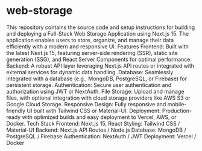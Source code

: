 # web-storage
This repository contains the source code and setup instructions for building and deploying a Full-Stack Web Storage Application using Next.js 15. The application enables users to store, organize, and manage their data efficiently with a modern and responsive UI.
Features
Frontend: Built with the latest Next.js 15, featuring server-side rendering (SSR), static site generation (SSG), and React Server Components for optimal performance.
Backend: A robust API layer leveraging Next.js API routes or integrated with external services for dynamic data handling.
Database: Seamlessly integrated with a database (e.g., MongoDB, PostgreSQL, or Firebase) for persistent storage.
Authentication: Secure user authentication and authorization using JWT or NextAuth.
File Storage: Upload and manage files, with optional integration with cloud storage providers like AWS S3 or Google Cloud Storage.
Responsive Design: Fully responsive and mobile-friendly UI built with Tailwind CSS or Material-UI.
Deployment: Production-ready with optimized builds and easy deployment to Vercel, AWS, or Docker.
Tech Stack
Frontend: Next.js 15, React
Styling: Tailwind CSS / Material-UI
Backend: Next.js API Routes / Node.js
Database: MongoDB / PostgreSQL / Firebase
Authentication: NextAuth / JWT
Deployment: Vercel / Docker
